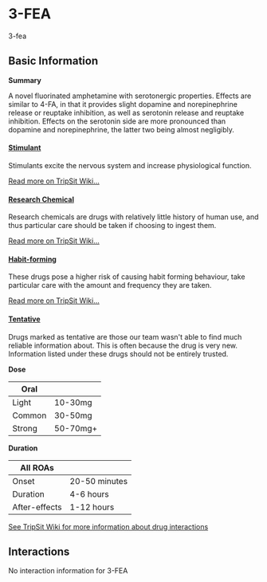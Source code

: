 # 3-FEA

3-fea

## Basic Information

**Summary**

A novel fluorinated amphetamine with serotonergic properties. Effects are similar to 4-FA, in that it provides slight dopamine and norepinephrine release or reuptake inhibition, as well as serotonin release and reuptake inhibition. Effects on the serotonin side are more pronounced than dopamine and norepinephrine, the latter two being almost negligibly.

#### [Stimulant](/category/stimulant)

Stimulants excite the nervous system and increase physiological function.

[Read more on TripSit Wiki...](#{category.wiki})

#### [Research Chemical](/category/research-chemical)

Research chemicals are drugs with relatively little history of human use, and thus particular care should be taken if choosing to ingest them.

[Read more on TripSit Wiki...](#{category.wiki})

#### [Habit-forming](/category/habit-forming)

These drugs pose a higher risk of causing habit forming behaviour, take particular care with the amount and frequency they are taken.

[Read more on TripSit Wiki...](#{category.wiki})

#### [Tentative](/category/tentative)

Drugs marked as tentative are those our team wasn't able to find much reliable information about. This is often because the drug is very new. Information listed under these drugs should not be entirely trusted.

**Dose**

| Oral   |          |
| ------ | -------- |
| Light  | 10-30mg  |
| Common | 30-50mg  |
| Strong | 50-70mg+ |

**Duration**

| All ROAs      |               |
| ------------- | ------------- |
| Onset         | 20-50 minutes |
| Duration      | 4-6 hours     |
| After-effects | 1-12 hours    |

[See TripSit Wiki for more information about drug interactions](http://combo.tripsit.me/)

## Interactions

No interaction information for 3-FEA